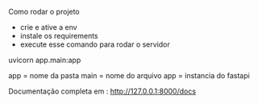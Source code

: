 Como rodar o projeto

- crie e ative a env
- instale os requirements
- execute esse comando para rodar o servidor

uvicorn app.main:app

app = nome da pasta
main = nome do arquivo
app = instancia do fastapi
 
Documentação completa em :
http://127.0.0.1:8000/docs